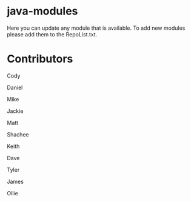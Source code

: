 # java-modules
Here you can update any module that is available.
To add new modules please add them to the RepoList.txt. 

# Contributors

Cody 

Daniel

Mike

Jackie

Matt 

Shachee

Keith

Dave

Tyler

James

Ollie
